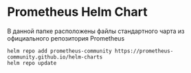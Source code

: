 # Prometheus Helm Chart

В данной папке расположены файлы стандартного чарта из официального репозитория Prometheus

```console
helm repo add prometheus-community https://prometheus-community.github.io/helm-charts
helm repo update
```
